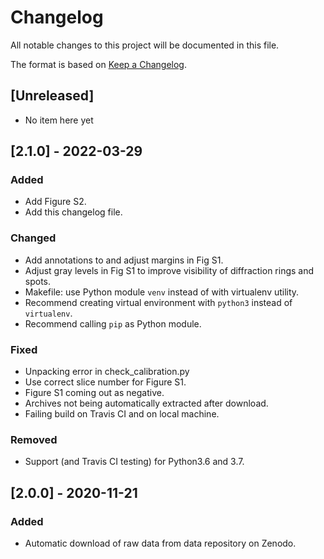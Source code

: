 # Changelog

All notable changes to this project will be documented in this file.

The format is based on [Keep a
Changelog](https://keepachangelog.com/en/1.0.0/).

## [Unreleased]

- No item here yet

## [2.1.0] - 2022-03-29

### Added

- Add Figure S2.
- Add this changelog file.

### Changed

- Add annotations to and adjust margins in Fig S1.
- Adjust gray levels in Fig S1 to improve visibility of diffraction
  rings and spots.
- Makefile: use Python module `venv` instead of with virtualenv utility.
- Recommend creating virtual environment with `python3` instead of
  `virtualenv`.
- Recommend calling `pip` as Python module.

### Fixed

- Unpacking error in check_calibration.py
- Use correct slice number for Figure S1.
- Figure S1 coming out as negative.
- Archives not being automatically extracted after download.
- Failing build on Travis CI and on local machine.

### Removed

- Support (and Travis CI testing) for Python3.6 and 3.7.

## [2.0.0] - 2020-11-21

### Added

- Automatic download of raw data from data repository on Zenodo.
